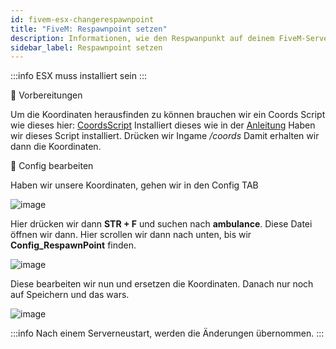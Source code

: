 ```yaml
---
id: fivem-esx-changerespawnpoint
title: "FiveM: Respawnpoint setzen"
description: Informationen, wie den Respwanpunkt auf deinem FiveM-Server mit ESX von ZAP-Hosting setzen/ändern kannst - ZAP-Hosting.com Dokumentation
sidebar_label: Respawnpoint setzen
---
```


:::info
ESX muss installiert sein
:::

📔 Vorbereitungen

Um die Koordinaten herausfinden zu können brauchen wir ein Coords Script wie dieses hier:
[CoordsScript](https://github.com/qalle-fivem/qalle_coords)
Installiert dieses wie in der [Anleitung](fivem-installresources.md)
Haben wir dieses Script installiert. Drücken wir Ingame */coords*
Damit erhalten wir dann die Koordinaten.

📑 Config bearbeiten

Haben wir unsere Koordinaten, gehen wir in den Config TAB

![image](https://user-images.githubusercontent.com/13604413/159166863-a90b42a2-5eb0-4511-887e-a107a7938aa9.png)

Hier drücken wir dann **STR + F** und suchen nach **ambulance**. Diese Datei öffnen wir dann. Hier scrollen wir dann nach unten, bis wir **Config_RespawnPoint** finden.

![image](https://user-images.githubusercontent.com/13604413/159166865-f1d629e5-7b55-404b-a042-066e4a8414f6.png)

Diese bearbeiten wir nun und ersetzen die Koordinaten. Danach nur noch auf Speichern und das wars.

![image](https://user-images.githubusercontent.com/13604413/159166868-a40a8d42-476e-46a1-bbf7-12bf89ed97e9.png)

:::info
Nach einem Serverneustart, werden die Änderungen übernommen.
:::
